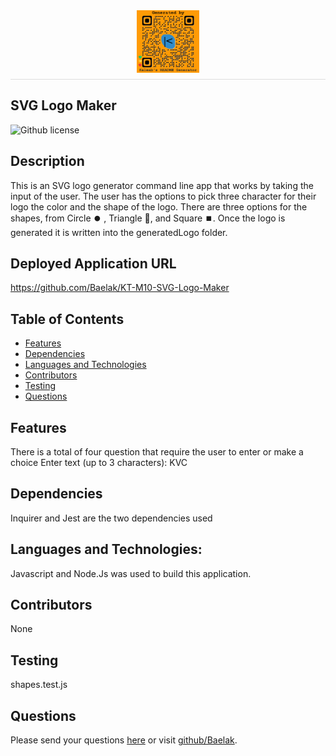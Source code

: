 
  <div style="display: flex; justify-content: center; border-bottom: 1px solid #ddd; padding-bottom: 10px; margin-bottom: 20px;">
  <img src="./generatedQR.png" alt="Logo" style="max-height: 100px; max-width: 100px;">
</div>
   
## SVG Logo Maker

![Github license](https://img.shields.io/badge/license-ISC-green.svg)
## Description
This is an SVG  logo generator command line app that works by taking the input of the user. The user has the options to pick three character for their logo the color  and  the shape of the logo. There are three options for the shapes, from Circle ⏺️ , Triangle 🔼, and Square ⏹️.  Once the logo is generated it is written into the generatedLogo folder.
## Deployed Application URL
https://github.com/Baelak/KT-M10-SVG-Logo-Maker
## Table of Contents
* [Features](#features)
* [Dependencies](#dependencies)
* [Languages and Technologies](#languages-and-technologies)
* [Contributors](#contributors)
* [Testing](#testing)
* [Questions](#questions)
## Features
There is a total of four question that require the user to enter or make a choice Enter text (up to 3 characters): KVC
## Dependencies
Inquirer and Jest are the two dependencies used 
## Languages and Technologies:
Javascript and Node.Js was used to build this application.
## Contributors
None
## Testing
shapes.test.js
## Questions
Please send your questions [here](mailto:?subject=[GitHub]%20Dev%20Connect) or visit [github/Baelak](https://github.com/Baelak).
